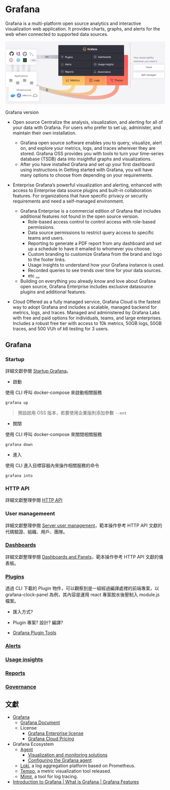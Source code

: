 # Grafana

Grafana is a multi-platform open source analytics and interactive visualization web application. It provides charts, graphs, and alerts for the web when connected to supported data sources.

![](./docs/img/grafana-feature-roadmap.png)

Grafana version

+ Open source
Centralize the analysis, visualization, and alerting for all of your data with Grafana. For users who prefer to set up, administer, and maintain their own installation.
  - Grafana open source software enables you to query, visualize, alert on, and explore your metrics, logs, and traces wherever they are stored. Grafana OSS provides you with tools to turn your time-series database (TSDB) data into insightful graphs and visualizations.
  - After you have installed Grafana and set up your first dashboard using instructions in Getting started with Grafana, you will have many options to choose from depending on your requirements.

+ Enterprise
Grafana’s powerful visualization and alerting, enhanced with access to Enterprise data source plugins and built-in collaboration features. For organizations that have specific privacy or security requirements and need a self-managed environment.
  - Grafana Enterprise is a commercial edition of Grafana that includes additional features not found in the open source version.
      + Role-based access control to control access with role-based permissions.
      + Data source permissions to restrict query access to specific teams and users.
      + Reporting to generate a PDF report from any dashboard and set up a schedule to have it emailed to whomever you choose.
      + Custom branding to customize Grafana from the brand and logo to the footer links.
      + Usage insights to understand how your Grafana instance is used.
      + Recorded queries to see trends over time for your data sources.
      + etc [...](https://www.fosstechnix.com/introduction-to-grafana-what-is-grafana/#grafana-enterprise-features)
  - Building on everything you already know and love about Grafana open source, Grafana Enterprise includes exclusive datasource plugins and additional features.

+ Cloud
Offered as a fully managed service, Grafana Cloud is the fastest way to adopt Grafana and includes a scalable, managed backend for metrics, logs, and traces. Managed and administered by Grafana Labs with free and paid options for individuals, teams, and large enterprises. Includes a robust free tier with access to 10k metrics, 50GB logs, 50GB traces, and 500 VUh of k6 testing for 3 users.

## Grafana

### Startup

詳細文獻參閱 [Startup Grafana](./docs/startup-grafana.md)。

+ 啟動

使用 CLI 呼叫 docker-compose 來啟動相關服務

```
grafana up
```
> 預設啟用 OSS 版本，若要使用企業版則添加參數 ```--ent```

+ 關閉

使用 CLI 呼叫 docker-compose 來關閉相關服務

```
grafana down
```

+ 進入

使用 CLI 進入目標容器內來操作相關服務的命令

```
grafana into
```

### HTTP API

詳細文獻整理參閱 [HTTP API](./docs/developer-http-api.md)

### User managemeent

詳細文獻整理參閱 [Server user management](./docs/server-user-management.md)，範本操作參考 HTTP API 文獻的代碼驗證、組織、用戶、團隊。

### [Dashboards](https://grafana.com/docs/grafana/latest/dashboards/?pg=hp&plcmt=lt-box-dashboards)

詳細文獻整理參閱 [Dashboards and Panels](./docs/dashboards-and-panels.md)，範本操作參考 HTTP API 文獻的儀表板。

### [Plugins](https://grafana.com/docs/grafana/latest/administration/plugin-management/?pg=hp&plcmt=lt-box-plugins)

透過 CLI 下載的 Plugin 物件，可以觀察到是一組經過編譯處裡的前端專案，以 grafana-clock-panel 為例，其內容是運用 react 專案脫水後壓制入 module.js 檔案。

+ 匯入方式?
+ Plugin 專案? 設計? 編譯?

+ [Grafana Plugin Tools](https://grafana.com/developers/plugin-tools/)

### [Alerts](https://grafana.com/docs/grafana/latest/alerting/?pg=hp&plcmt=lt-box-alerts)

### [Usage insights](https://grafana.com/docs/grafana/latest/dashboards/assess-dashboard-usage)

### [Reports](https://grafana.com/docs/grafana/latest/dashboards/share-dashboards-panels/?pg=hp&plcmt=lt-box-reports)

### [Governance](https://grafana.com/docs/grafana/latest/administration/?pg=hp&plcmt=lt-box-governance)

## 文獻

+ [Grafana](https://grafana.com/)
    - [Grafana Document](https://grafana.com/docs/grafana/latest/)
    - License
        + [Grafana Enterprise license](https://grafana.com/docs/grafana/latest/administration/enterprise-licensing/)
        + [Grafana Cloud Pricing](https://grafana.com/pricing/)
+ Grafana Ecosystem
    - [Agent](https://grafana.com/docs/agent/latest/)
        + [Visualization and monitoring solutions](https://grafana.com/solutions/?plcmt=nav-solutions-cta1)
        + [Configuring the Grafana agent](https://www.scaleway.com/en/docs/observability/cockpit/api-cli/configuring-grafana-agent/)
    - [Loki](https://grafana.com/docs/loki/latest/?pg=hp&plcmt=lt-box-logs), a log aggregation platform based on Prometheus.
    - [Tempo](https://grafana.com/docs/tempo/latest/), a metric visualization tool released.
    - [Mimir](https://grafana.com/docs/mimir/latest/), a tool for log tracing.
+ [Introduction to Grafana | What is Grafana | Grafana Features](https://www.fosstechnix.com/introduction-to-grafana-what-is-grafana/)
